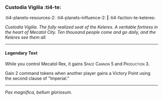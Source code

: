 ### Custodia Vigilia :ti4-te:

:ti4-planets-resources-2: :ti4-planets-influence-2: __|__ :ti4-faction-te-keleres:

_Custodia Vigilia. 
The fully realized seat of the Keleres.
A veritable fortress in the heart of Mecatol City.
Ten thousand people come and go daily, and the Keleres see them all._

---

#### Legendary Text

While you control Mecatol Rex, it gains <span style="font-variant:small-caps;">Space Cannon 5</span> and <span style="font-variant:small-caps;">Production 3</span>.

Gain 2 command tokens when another player gains a Victory Point using the second clause of "Imperial."

---

_Pax magnifica, bellum gloriosum._
